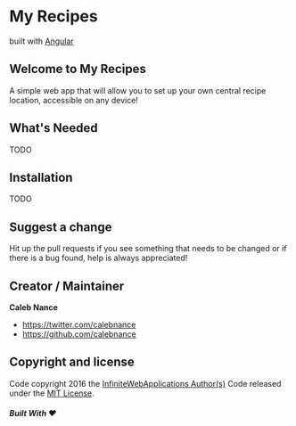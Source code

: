 My Recipes
=========
built with [Angular](https://angularjs.org)

Welcome to My Recipes
--------------------
A simple web app that will allow you to set up your own central recipe location, accessible on any device!

What's Needed
--------------------
TODO

Installation
--------------------
TODO

Suggest a change
--------------------
Hit up the pull requests if you see something that needs to be changed or if there is a bug found, help is always appreciated!

Creator / Maintainer
--------------------
**Caleb Nance**
- <https://twitter.com/calebnance>
- <https://github.com/calebnance>

Copyright and license
--------------------

Code copyright 2016 the [InfiniteWebApplications Author(s)](https://github.com/infinitewebapplications/my-recipes/graphs/contributors) Code released under the [MIT License](https://github.com/infinitewebapplications/my-recipes/blob/master/LICENSE).

##### Built With :heart:
